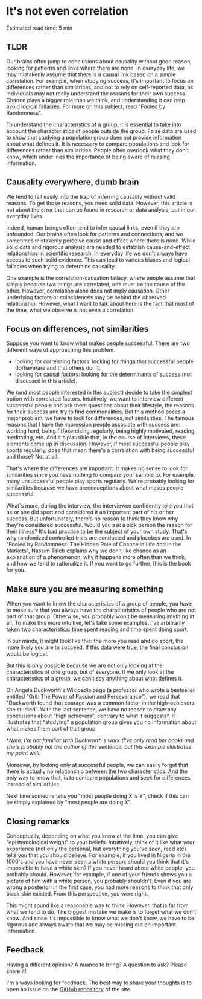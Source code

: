 # It's not even correlation

<div class="read-time">

Estimated read time: 5 min

</div>

## TLDR

Our brains often jump to conclusions about causality without good reason, looking for patterns and links where there are none. In everyday life, we may mistakenly assume that there is a causal link based on a simple correlation. For example, when studying success, it's important to focus on differences rather than similarities, and not to rely on self-reported data, as individuals may not really understand the reasons for their own success. Chance plays a bigger role than we think, and understanding it can help avoid logical fallacies. For more on this subject, read "Fooled by Randomness".

To understand the characteristics of a group, it is essential to take into account the characteristics of people outside the group. False data are used to show that studying a population group does not provide information about what defines it. It is necessary to compare populations and look for differences rather than similarities. People often overlook what they don't know, which underlines the importance of being aware of missing information.

## Causality everywhere, dumb brain

We tend to fall easily into the trap of inferring causality without valid reasons. To get those reasons, you need solid data. However, this article is not about the error that can be found in research or data analysis, but in our everyday lives.

Indeed, human beings often tend to infer causal links, even if they are unfounded. Our brains often look for patterns and connections, and we sometimes mistakenly perceive cause and effect where there is none. While solid data and rigorous analysis are needed to establish cause-and-effect relationships in scientific research, in everyday life we don't always have access to such solid evidence. This can lead to various biases and logical fallacies when trying to determine causality.

One example is the correlation-causation fallacy, where people assume that simply because two things are correlated, one must be the cause of the other. However, correlation alone does not imply causation. Other underlying factors or coincidences may be behind the observed relationship. However, what I want to talk about here is the fact that most of the time, what we observe is not even a correlation.

## Focus on differences, not similarities

Suppose you want to know what makes people successful. There are two different ways of approaching this problem.

- looking for correlating factors: looking for things that successful people do/have/are and that others don't.
- looking for causal factors: looking for the determinants of success (not discussed in this article).

We (and most people interested in this subject) decide to take the simplest option with correlated factors. Intuitively, we want to interview different successful people and ask them questions about their lifestyle, the reasons for their success and try to find commonalities. But this method poses a major problem: we have to look for differences, not similarities. The famous reasons that I have the impression people associate with success are: working hard, being fit/exercising regularly, being highly motivated, reading, meditating, etc. And it's plausible that, in the course of interviews, these elements come up in discussion. However, if most successful people play sports regularly, does that mean there's a correlation with being successful and those? Not at all.

That's where the differences are important. It makes no sense to look for similarities since you have nothing to compare your sample to. For example, many unsuccessful people play sports regularly. We're probably looking for similarities because we have preconceptions about what makes people successful.

What's more, during the interview, the interviewee confidently told you that he or she did sport and considered it an important part of his or her success. But unfortunately, there's no reason to think they know why they're considered successful. Would you ask a sick person the reason for their illness? It's bad practice to be the subject of your own study. That's why randomized controlled trials are conducted and placebos are used. In "Fooled by Randomness: The Hidden Role of Chance in Life and in the Markets", Nassim Taleb explains why we don't like chance as an explanation of a phenomenon, why it happens more often than we think, and how we tend to rationalize it. If you want to go further, this is the book for you.

## Make sure you are measuring something

When you want to know the characteristics of a group of people, you have to make sure that you always have the characteristics of people who are not part of that group. Otherwise, you probably won't be measuring anything at all. To make this more intuitive, let's take some examples. I've arbitrarily taken two characteristics: time spent reading and time spent doing sport.

In our minds, it might look like this: the more you read and do sport, the more likely you are to succeed. If this data were true, the final conclusion would be logical.

But this is only possible because we are not only looking at the characteristics of one group, but of everyone. If we only look at the characteristics of a group, we can't say anything about what defines it.

On Angela Duckworth's Wikipedia page (a professor who wrote a bestseller entitled "Grit: The Power of Passion and Perseverance"), we read that "Duckworth found that courage was a common factor in the high-achievers she studied". With the last sentence, we have no reason to draw any conclusions about "high achievers", contrary to what it suggests\*. It illustrates that "studying" a population group gives you no information about what makes them part of that group.

\*_Note: I'm not familiar with Duckworth's work (I've only read her book) and she's probably not the author of this sentence, but this example illustrates my point well._

Moreover, by looking only at successful people, we can easily forget that there is actually no relationship between the two characteristics. And the only way to know that, is to compare populations and seek for differences instead of similarities.

Next time someone tells you "most people doing X is Y", check if this can be simply explained by "most people are doing X".

## Closing remarks

Conceptually, depending on what you know at the time, you can give "epistemological weight" to your beliefs. Intuitively, think of it like what your experience (not only the personal, but everything you've seen, read etc) tells you that you should believe. For example, if you lived in Nigeria in the 1000's and you have never seen a white person, should you think that it's impossible to have a white skin? If you never heard about white people, you probably should. However, for example, if one of your friends shows you a picture of him with a white person, you probably shouldn't. Even if you are wrong a posteriori in the first case, you had more reasons to think that only black skin existed. From this perspective, you were right.

This might sound like a reasonable way to think. However, that is far from what we tend to do. The biggest mistake we make is to forget what we don't know. And since it's impossible to know what we don't know, we have to be rigorous and always aware that we may be missing out on important information.

## Feedback

Having a different opinion? A nuance to bring? A question to ask? Please share it!

I'm always looking for feedback. The best way to share your thoughts is to open an issue on the [GitHub repository](https://github.com/JosephBARBIERDARNAL/barbierjoseph.com/issues) of the site.
